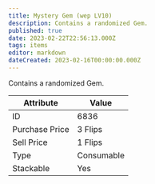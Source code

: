```yaml
---
title: Mystery Gem (wep LV10)
description: Contains a randomized Gem.
published: true
date: 2023-02-22T22:56:13.000Z
tags: items
editor: markdown
dateCreated: 2023-02-16T00:00:00.000Z
---
```


Contains a randomized Gem.

|Attribute|Value|
|-|-|
|ID|6836|
|Purchase Price|3 Flips|
|Sell Price|1 Flips|
|Type|Consumable|
|Stackable|Yes|

